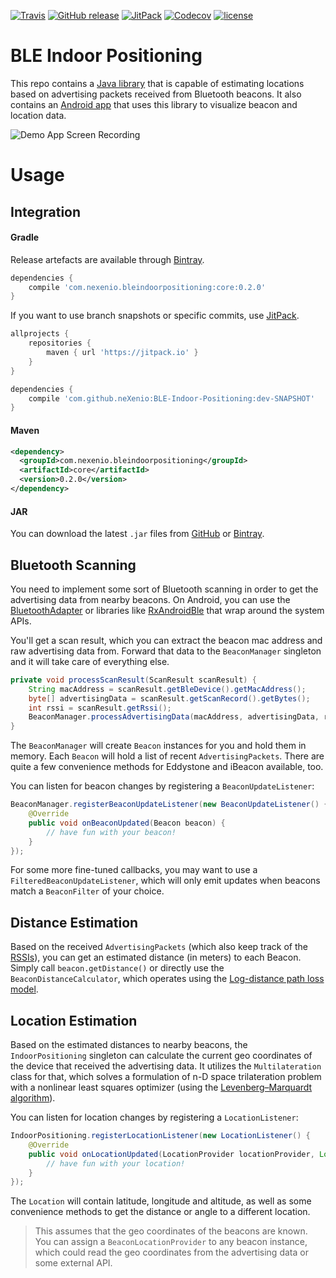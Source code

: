 [![Travis](https://img.shields.io/travis/neXenio/BLE-Indoor-Positioning/master.svg)](https://travis-ci.org/neXenio/BLE-Indoor-Positioning/builds) [![GitHub release](https://img.shields.io/github/release/neXenio/BLE-Indoor-Positioning.svg)](https://github.com/neXenio/BLE-Indoor-Positioning/releases) [![JitPack](https://img.shields.io/jitpack/v/neXenio/BLE-Indoor-Positioning.svg)](https://jitpack.io/#neXenio/BLE-Indoor-Positioning/) [![Codecov](https://img.shields.io/codecov/c/github/nexenio/BLE-Indoor-Positioning.svg)](https://codecov.io/gh/neXenio/BLE-Indoor-Positioning) [![license](https://img.shields.io/github/license/neXenio/BLE-Indoor-Positioning.svg)](https://github.com/neXenio/BLE-Indoor-Positioning/blob/master/LICENSE)

# BLE Indoor Positioning

This repo contains a [Java library][package_core] that is capable of estimating locations based on advertising packets received from Bluetooth beacons. It also contains an [Android app][package_app] that uses this library to visualize beacon and location data.

![Demo App Screen Recording](https://raw.githubusercontent.com/wiki/neXenio/BLE-Indoor-Positioning/images/demo-app/demo_app.gif)

# Usage

## Integration

#### Gradle

Release artefacts are available through [Bintray][bintray]. 

```groovy
dependencies {
    compile 'com.nexenio.bleindoorpositioning:core:0.2.0'
}
```

If you want to use branch snapshots or specific commits, use [JitPack][jitpack].

```groovy
allprojects {
    repositories {
        maven { url 'https://jitpack.io' }
    }
}

dependencies {
    compile 'com.github.neXenio:BLE-Indoor-Positioning:dev-SNAPSHOT'
}
```

#### Maven
```xml
<dependency>
  <groupId>com.nexenio.bleindoorpositioning</groupId>
  <artifactId>core</artifactId>
  <version>0.2.0</version>
</dependency>
```

#### JAR
You can download the latest `.jar` files from [GitHub][releases] or [Bintray][bintray].

## Bluetooth Scanning

You need to implement some sort of Bluetooth scanning in order to get the advertising data from nearby beacons. On Android, you can use the [BluetoothAdapter][androidbluetoothle] or libraries like [RxAndroidBle][rxandroidble] that wrap around the system APIs.

You'll get a scan result, which you can extract the beacon mac address and raw advertising data from. Forward that data to the `BeaconManager` singleton and it will take care of everything else.

```Java
private void processScanResult(ScanResult scanResult) {
    String macAddress = scanResult.getBleDevice().getMacAddress();
    byte[] advertisingData = scanResult.getScanRecord().getBytes();
    int rssi = scanResult.getRssi();
    BeaconManager.processAdvertisingData(macAddress, advertisingData, rssi);
}
```

The `BeaconManager` will create `Beacon` instances for you and hold them in memory. Each `Beacon` will hold a list of recent `AdvertisingPackets`. There are quite a few convenience methods for Eddystone and iBeacon available, too.

You can listen for beacon changes by registering a `BeaconUpdateListener`:

```Java
BeaconManager.registerBeaconUpdateListener(new BeaconUpdateListener() {
    @Override
    public void onBeaconUpdated(Beacon beacon) {
        // have fun with your beacon!
    }
});
```

For some more fine-tuned callbacks, you may want to use a `FilteredBeaconUpdateListener`, which will only emit updates when beacons match a `BeaconFilter` of your choice.

## Distance Estimation

Based on the received `AdvertisingPackets` (which also keep track of the [RSSIs][rssi]), you can get an estimated distance (in meters) to each Beacon. Simply call `beacon.getDistance()` or directly use the `BeaconDistanceCalculator`, which operates using the [Log-distance path loss model][log_distance_path_loss_model].

## Location Estimation

Based on the estimated distances to nearby beacons, the `IndoorPositioning` singleton can calculate the current geo coordinates of the device that received the advertising data. It utilizes the `Multilateration` class for that, which solves  a formulation of n-D space trilateration problem with a nonlinear least squares optimizer (using the [Levenberg–Marquardt algorithm][levenberg_marquardt_algorithm]).

You can listen for location changes by registering a `LocationListener`:

```Java
IndoorPositioning.registerLocationListener(new LocationListener() {
    @Override
    public void onLocationUpdated(LocationProvider locationProvider, Location location) {
        // have fun with your location!
    }
});
```

The `Location` will contain latitude, longitude and altitude, as well as some convenience methods to get the distance or angle to a different location.

> This assumes that the geo coordinates of the beacons are known. You can assign a `BeaconLocationProvider` to any beacon instance, which could read the geo coordinates from the advertising data or some external API.

[releases]: https://github.com/neXenio/BLE-Indoor-Positioning/releases
[jitpack]: https://jitpack.io/#neXenio/BLE-Indoor-Positioning/
[bintray]: https://bintray.com/nexenio/BLE-Indoor-Positioning
[package_core]: https://github.com/neXenio/BLE-Indoor-Positioning/tree/master/BLE%20Indoor%20Positioning/src/main/java/com/nexenio/bleindoorpositioning
[package_app]: https://github.com/neXenio/BLE-Indoor-Positioning/tree/master/app/src/main/java/com/nexenio/bleindoorpositioningdemo
[rxandroidble]: https://github.com/Polidea/RxAndroidBle
[androidbluetoothle]: https://developer.android.com/guide/topics/connectivity/bluetooth-le.html
[rssi]: https://en.wikipedia.org/wiki/Received_signal_strength_indication
[log_distance_path_loss_model]: https://en.wikipedia.org/wiki/Log-distance_path_loss_model
[levenberg_marquardt_algorithm]: https://en.wikipedia.org/wiki/Levenberg%E2%80%93Marquardt_algorithm

